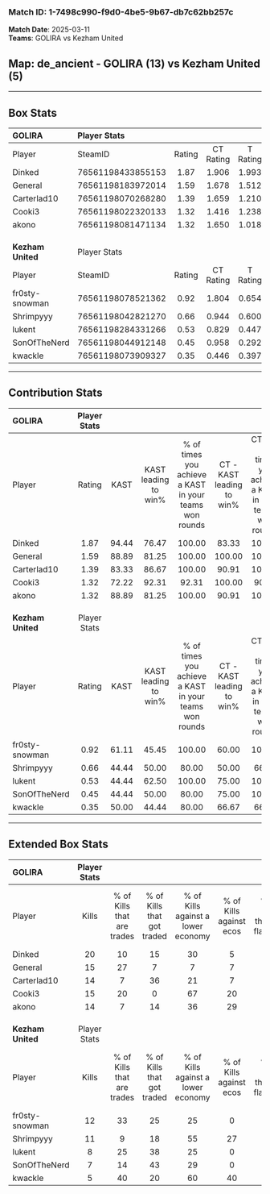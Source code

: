 ### Match ID: 1-7498c990-f9d0-4be5-9b67-db7c62bb257c  
**Match Date**: 2025-03-11  
**Teams**: GOLIRA vs Kezham United  

## **Map**: de_ancient - GOLIRA (13) vs Kezham United (5)  
---  

## Box Stats  

| **GOLIRA**        | Player Stats      |        |           |          |       |       |       |         |        |      |     |
| :- | :- | :-: | :-: | :-: | :-: | :-: | :-: | :-: | :-: | :-: | :-: |
| Player            | SteamID           | Rating | CT Rating | T Rating | KAST  |  ADR  | Kills | Assists | Deaths | K/D  | HS% |
| Dinked            | 76561198433855153 |  1.87  |   1.906   |  1.993   | 94.44 | 110.3 |  20   |    3    |   7    | 2.86 | 45  |
| General           | 76561198183972014 |  1.59  |   1.678   |  1.512   | 88.89 | 90.7  |  15   |    9    |   6    | 2.50 | 26  |
| Carterlad10       | 76561198070268280 |  1.39  |   1.659   |  1.210   | 83.33 | 89.9  |  14   |    5    |   9    | 1.56 | 71  |
| Cooki3            | 76561198022320133 |  1.32  |   1.416   |  1.238   | 72.22 | 80.8  |  15   |    3    |   9    | 1.67 | 46  |
| akono             | 76561198081471134 |  1.32  |   1.650   |  1.018   | 88.89 | 75.7  |  14   |    9    |   12   | 1.17 | 64  |
|                   |                   |        |           |          |       |       |       |         |        |      |     |
|                   |                   |        |           |          |       |       |       |         |        |      |     |
|                   |                   |        |           |          |       |       |       |         |        |      |     |
| **Kezham United** | Player Stats      |        |           |          |       |       |       |         |        |      |     |
| Player            | SteamID           | Rating | CT Rating | T Rating | KAST  |  ADR  | Kills | Assists | Deaths | K/D  | HS% |
| fr0sty-snowman    | 76561198078521362 |  0.92  |   1.804   |  0.654   | 61.11 | 88.6  |  12   |    4    |   16   | 0.75 | 33  |
| Shrimpyyy         | 76561198042821270 |  0.66  |   0.944   |  0.600   | 44.44 | 63.8  |  11   |    2    |   16   | 0.69 | 72  |
| lukent            | 76561198284331266 |  0.53  |   0.829   |  0.447   | 44.44 | 70.7  |   8   |    2    |   16   | 0.50 | 87  |
| SonOfTheNerd      | 76561198044912148 |  0.45  |   0.958   |  0.292   | 44.44 | 59.1  |   7   |    3    |   16   | 0.44 | 71  |
| kwackle           | 76561198073909327 |  0.35  |   0.446   |  0.397   | 50.00 | 26.3  |   5   |    2    |   14   | 0.36 | 40  |
---  

## Contribution Stats  

| **GOLIRA**        | Player Stats |       |                      |                                                        |                           |                                                             |                          |                                                            |
| :- | :-: | :-: | :-: | :-: | :-: | :-: | :-: | :-: |
| Player            |    Rating    | KAST  | KAST leading to win% | % of times you achieve a KAST in your teams won rounds | CT - KAST leading to win% | CT - % of times you achieve a KAST in your teams won rounds | T - KAST leading to win% | T - % of times you achieve a KAST in your teams won rounds |
| Dinked            |     1.87     | 94.44 |        76.47         |                         100.00                         |           83.33           |                           100.00                            |          60.00           |                           100.00                           |
| General           |     1.59     | 88.89 |        81.25         |                         100.00                         |          100.00           |                           100.00                            |          50.00           |                           100.00                           |
| Carterlad10       |     1.39     | 83.33 |        86.67         |                         100.00                         |           90.91           |                           100.00                            |          75.00           |                           100.00                           |
| Cooki3            |     1.32     | 72.22 |        92.31         |                         92.31                          |          100.00           |                            90.00                            |          75.00           |                           100.00                           |
| akono             |     1.32     | 88.89 |        81.25         |                         100.00                         |           90.91           |                           100.00                            |          60.00           |                           100.00                           |
|                   |              |       |                      |                                                        |                           |                                                             |                          |                                                            |
|                   |              |       |                      |                                                        |                           |                                                             |                          |                                                            |
|                   |              |       |                      |                                                        |                           |                                                             |                          |                                                            |
| **Kezham United** | Player Stats |       |                      |                                                        |                           |                                                             |                          |                                                            |
| Player            |    Rating    | KAST  | KAST leading to win% | % of times you achieve a KAST in your teams won rounds | CT - KAST leading to win% | CT - % of times you achieve a KAST in your teams won rounds | T - KAST leading to win% | T - % of times you achieve a KAST in your teams won rounds |
| fr0sty-snowman    |     0.92     | 61.11 |        45.45         |                         100.00                         |           60.00           |                           100.00                            |          33.33           |                           100.00                           |
| Shrimpyyy         |     0.66     | 44.44 |        50.00         |                         80.00                          |           50.00           |                            66.67                            |          50.00           |                           100.00                           |
| lukent            |     0.53     | 44.44 |        62.50         |                         100.00                         |           75.00           |                           100.00                            |          50.00           |                           100.00                           |
| SonOfTheNerd      |     0.45     | 44.44 |        50.00         |                         80.00                          |           75.00           |                           100.00                            |          25.00           |                           50.00                            |
| kwackle           |     0.35     | 50.00 |        44.44         |                         80.00                          |           66.67           |                            66.67                            |          33.33           |                           100.00                           |
---  

## Extended Box Stats  

| **GOLIRA**        | Player Stats |                            |                            |                                    |                         |                              |                                 |        |                             |                                     |                          |                               |                            |
| :- | :-: | :-: | :-: | :-: | :-: | :-: | :-: | :-: | :-: | :-: | :-: | :-: | :-: |
| Player            |    Kills     | % of Kills that are trades | % of Kills that got traded | % of Kills against a lower economy | % of Kills against ecos | % of Kills that are flawless | % of Kills that are close duels | Deaths | % of Deaths that get traded | % of Deaths against a lower economy | % of Deaths against ecos | % of Deaths that are flawless | % of Deaths that are close |
| Dinked            |      20      |             10             |             15             |                 30                 |            5            |             100              |                0                |   7    |             29              |                 14                  |            14            |              71               |             14             |
| General           |      15      |             27             |             7              |                 7                  |            7            |              60              |                0                |   6    |             17              |                 17                  |            17            |              50               |             33             |
| Carterlad10       |      14      |             7              |             36             |                 21                 |            7            |              57              |                7                |   9    |             44              |                 22                  |            0             |              67               |             11             |
| Cooki3            |      15      |             20             |             0              |                 67                 |           20            |              60              |                7                |   9    |             11              |                  0                  |            0             |              33               |             22             |
| akono             |      14      |             7              |             14             |                 36                 |           29            |              29              |                7                |   12   |             33              |                  8                  |            8             |              58               |             8              |
|                   |              |                            |                            |                                    |                         |                              |                                 |        |                             |                                     |                          |                               |                            |
|                   |              |                            |                            |                                    |                         |                              |                                 |        |                             |                                     |                          |                               |                            |
|                   |              |                            |                            |                                    |                         |                              |                                 |        |                             |                                     |                          |                               |                            |
| **Kezham United** | Player Stats |                            |                            |                                    |                         |                              |                                 |        |                             |                                     |                          |                               |                            |
| Player            |    Kills     | % of Kills that are trades | % of Kills that got traded | % of Kills against a lower economy | % of Kills against ecos | % of Kills that are flawless | % of Kills that are close duels | Deaths | % of Deaths that get traded | % of Deaths against a lower economy | % of Deaths against ecos | % of Deaths that are flawless | % of Deaths that are close |
| fr0sty-snowman    |      12      |             33             |             25             |                 25                 |            0            |              67              |               25                |   16   |             25              |                 19                  |            6             |              44               |             13             |
| Shrimpyyy         |      11      |             9              |             18             |                 55                 |           27            |              45              |               18                |   16   |             13              |                 13                  |            0             |              81               |             0              |
| lukent            |      8       |             25             |             38             |                 25                 |            0            |              50              |                0                |   16   |              6              |                 13                  |            0             |              50               |             0              |
| SonOfTheNerd      |      7       |             14             |             43             |                 29                 |            0            |              57              |               14                |   16   |             13              |                 13                  |            0             |              63               |             6              |
| kwackle           |      5       |             40             |             20             |                 60                 |           40            |              60              |               20                |   14   |             14              |                  7                  |            0             |              86               |             0              |
